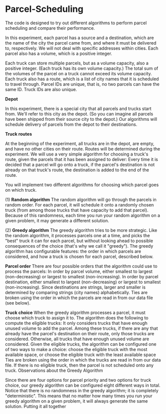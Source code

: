# Parcel-Scheduling
The code is designed to try out different algorithms to perform parcel scheduling and compare their performance.

In this experiment, each parcel has a source and a destination, which are the name of the city the parcel came from, and where it must be delivered to, respectively. We will not deal with specific addresses within cities. Each parcel also has a volume, which is a positive integer.

Each truck can store multiple parcels, but as a volume capacity, also a positive integer. (Each truck has its own volume capacity.) The total sum of the volumes of the parcel on a truck cannot exceed its volume capacity. Each truck also has a route, which is a list of city names that it is scheduled to travel through.
Parcel IDs are unique, that is, no two parcels can have the same ID. Truck IDs are also unique.

**Depot**

In this experiment, there is a special city that all parcels and trucks start from. We'll refer to this city as the depot. (So you can imagine all parcels have been shipped from their source city to the depot.) Our algorithms will schedule delivery of parcels from the depot to their destinations.

**Truck routes**

At the beginning of the experiment, all trucks are in the depot, are empty, and have no other cities on their route. Routes will be determined during the experiment.
We will use a very simple algorithm for choosing a truck's route, given the parcels that it has been assigned to deliver: Every time it is decided that a parcel will go onto a truck, if the parcel's destination is not already on that truck's route, the destination is added to the end of the route.

You will implement two different algorithms for choosing which parcel goes on which truck.

(1) **Random algorithm**
The random algorithm will go through the parcels in random order. For each parcel, it will schedule it onto a randomly chosen truck (from among those trucks that have capacity to add that parcel). Because of this randomness, each time you run your random algorithm on a given problem, it may generate a different solution.

(2) **Greedy algorithm**
The greedy algorithm tries to be more strategic. Like the random algorithm, it processes parcels one at a time, and picks the "best" truck it can for each parcel, but without looking ahead to possible consequences of the choice (that's why we call it "greedy").
The greedy algorithm has configurable features: the order in which parcels are considered, and how a truck is chosen for each parcel, described below.

**Parcel order**
There are four possible orders that the algorithm could use to process the parcels:
In order by parcel volume, either smallest to largest (non-decreasing) or largest to smallest (non-increasing).
In order by parcel destination, either smallest to largest (non-decreasing) or largest to smallest (non-increasing). Since destinations are strings, larger and smaller is determined by comparing strings (city names) alphabetically.
Ties are broken using the order in which the parcels are read in from our data file (see below).

**Truck choice**
When the greedy algorithm processes a parcel, it must choose which truck to assign it to. The algorithm does the following to compute the eligible trucks:
It only considers trucks that have enough unused volume to add the parcel.
Among these trucks, if there are any that already have the parcel's destination on their route, only those trucks are considered. Otherwise, all trucks that have enough unused volume are considered.
Given the eligible trucks, the algorithm can be configured one of two ways to make a choice:
choose the eligible truck with the most available space, or
choose the eligible truck with the least available space
Ties are broken using the order in which the trucks are read in from our data file. If there is no eligible truck, then the parcel is not scheduled onto any truck.
Observations about the Greedy Algorithm

Since there are four options for parcel priority and two options for truck choice, our greedy algorithm can be configured eight different ways in total.
Notice that there is no randomness in the greedy algorithm; it is completely "deterministic". This means that no matter how many times you run your greedy algorithm on a given problem, it will always generate the same solution.
Putting it all together
